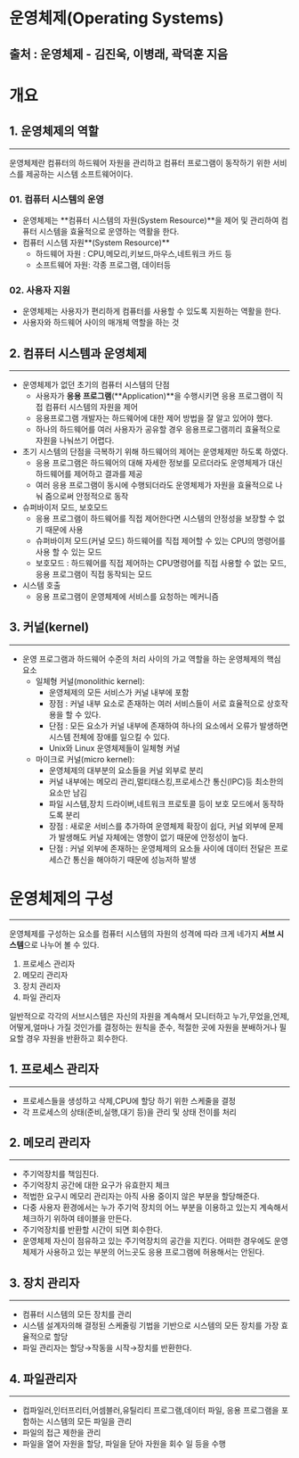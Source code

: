 # 운영체제(Operating Systems)

## 출처 : 운영체제 - 김진욱, 이병래, 곽덕훈 지음

# 개요

## 1. 운영체제의 역할

---

운영체제란 컴퓨터의 하드웨어 자원을 관리하고 컴퓨터 프로그램이 동작하기 위한 서비스를 제공하는 시스템 소프트웨어이다.

### 01. 컴퓨터 시스템의 운영

- 운영체제는 **컴퓨터 시스템의 자원(System Resource)**을 제어 및 관리하여 컴퓨터 시스템을 효율적으로 운영하는 역활을 한다.
- 컴퓨터 시스템 자원**(System Resource)**
  - 하드웨어 자원 : CPU,메모리,키보드,마우스,네트워크 카드 등
  - 소프트웨어 자원: 각종 프로그램, 데이터등

### 02. 사용자 지원

- 운영체제는 사용자가 편리하게 컴퓨터를 사용할 수 있도록 지원하는 역활을 한다.
- 사용자와 하드웨어 사이의 매개체 역할을 하는 것

## 2. 컴퓨터 시스템과 운영체제

---

- 운영체제가 없던 초기의 컴퓨터 시스템의 단점
  - 사용자가 **응용 프로그램**(**Application)**을 수행시키면 응용 프로그램이 직접 컴퓨터 시스템의 자원을 제어
  - 응용프로그램 개발자는 하드웨어에 대한 제어 방법을 잘 알고 있어야 했다.
  - 하나의 하드웨어를 여러 사용자가 공유할 경우 응용프로그램끼리 효율적으로 자원을 나눠쓰기 어렵다.
- 초기 시스템의 단점을 극복하기 위해 하드웨어의 제어는 운영체제만 하도록 하였다.
  - 응용 프로그램은 하드웨어의 대해 자세한 정보를 모르더라도 운영체제가 대신 하드웨어를 제어하고 결과를 제공
  - 여러 응용 프로그램이 동시에 수행되더라도 운영체제가 자원을 효율적으로 나눠 줌으로써 안정적으로 동작
- 슈퍼바이저 모드, 보호모드
  - 응용 프로그램이 하드웨어를 직접 제어한다면 시스템의 안정성을 보장할 수 없기 때문에 사용
  - 슈퍼바이저 모드(커널 모드) 하드웨어를 직접 제어할 수 있는 CPU의 명령어를 사용 할 수 있는 모드
  - 보호모드 : 하드웨어를 직접 제어하는 CPU명령어를 직접 사용할 수 없는 모드, 응용 프로그램이 직접 동작되는 모드
- 시스템 호출
  - 응용 프로그램이 운영체제에 서비스를 요청하는 메커니즘

## 3. 커널(kernel)

---

- 운영 프로그램과 하드웨어 수준의 처리 사이의 가교 역할을 하는 운영체제의 핵심 요소
  - 일체형 커널(monolithic kernel):
    - 운영체제의 모든 서비스가 커널 내부에 포함
    - 장점 : 커널 내부 요소로 존재하는 여러 서비스들이 서로 효율적으로 상호작용을 할 수 있다.
    - 단점 : 모든 요소가 커널 내부에 존재하여 하나의 요소에서 오류가 발생하면 시스템 전체에 장애를 일으킬 수 있다.
    - Unix와 Linux 운영체제들이 일체형 커널
  - 마이크로 커널(micro kernel):
    - 운영체제의 대부분의 요소들을 커널 외부로 분리
    - 커널 내부에는 메모리 관리,멀티태스킹,프로세스간 통신(IPC)등 최소한의 요소만 남김
    - 파일 시스템,장치 드라이버,네트워크 프로토콜 등이 보호 모드에서 동작하도록 분리
    - 장점 : 새로운 서비스를 추가하여 운영체제 확장이 쉽다, 커널 외부에 문제가 발생해도 커널 자체에는 영향이 없기 때문에 안정성이 높다.
    - 단점 : 커널 외부에 존재하는 운영체제의 요소들 사이에 데이터 전달은 프로세스간 통신을 해야하기 때문에 성능저하 발생

# 운영체제의 구성

---

운영체제를 구성하는 요소를 컴퓨터 시스템의 자원의 성격에 따라 크게 네가지 **서브 시스템**으로 나누어 볼 수 있다.

1. 프로세스 관리자
2. 메모리 관리자
3. 장치 관리자
4. 파일 관리자

일반적으로 각각의 서브시스템은 자신의 자원을 계속해서 모니터하고 누가,무었을,언제,어떻게,얼마나 가질 것인가를 결정하는 원칙을 준수, 적절한 곳에 자원을 분배하거나 필요할 경우 자원을 반환하고 회수한다.

## 1. 프로세스 관리자

---

- 프로세스들을 생성하고 삭제,CPU에 할당 하기 위한 스케줄을 결정
- 각 프로세스의 상태(준비,실행,대기 등)을 관리 및 상태 전이를 처리

## 2. 메모리 관리자

---

- 주기억장치를 책임진다.
- 주기억장치 공간에 대한 요구가 유효한지 체크
- 적법한 요구시 메모리 관리자는 아직 사용 중이지 않은 부분을 할당해준다.
- 다중 사용자 환경에서는 누가 주기억 장치의 어느 부분을 이용하고 있는지 계속해서 체크하기 위하여 테이블을 만든다.
- 주기억장치를 반환할 시간이 되면 회수한다.
- 운영체제 자신이 점유하고 있는 주기억장치의 공간을 지킨다. 어떠한 경우에도 운영체제가 사용하고 있는 부분의 어느곳도 응용 프로그램에 허용해서는 안된다.

## 3. 장치 관리자

---

- 컴퓨터 시스템의 모든 장치를 관리
- 시스템 설계자의해 결정된 스케줄링 기법을 기반으로 시스템의 모든 장치를 가장 효율적으로 할당
- 파일 관리자는 할당→작동을 시작→장치를 반환한다.

## 4. 파일관리자

---

- 컴파일러,인터프리터,어셈블러,유틸리티 프로그램,데이터 파일, 응용 프로그램을 포함하는 시스템의 모든 파일을 관리
- 파일의 접근 제한을 관리
- 파일을 열어 자원을 할당, 파일을 닫아 자원을 회수 일 등을 수행
